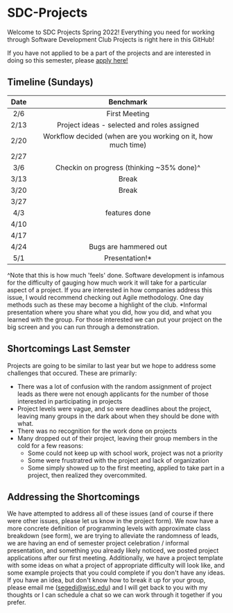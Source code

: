 # SDC-Projects
Welcome to SDC Projects Spring 2022! Everything you need for working through Software Development Club Projects is right here in this GitHub!

If you have not applied to be a part of the projects and are interested in doing so this semester, please [apply here!](https://forms.gle/QR5Pr4stjnDHohG36)

## Timeline (Sundays)
|Date|Benchmark|
|:----------:|:--------:|
|2/6| First Meeting | 
|2/13| Project ideas - selected and roles assigned |
|2/20| Workflow decided (when are you working on it, how much time) |
|2/27||
|3/6| Checkin on progress (thinking ~35% done)^ |
|3/13| Break |
|3/20| Break |
|3/27||
|4/3| features done |
|4/10||
|4/17||
|4/24| Bugs are hammered out |
|5/1| Presentation!* |

^Note that this is how much 'feels' done. Software development is infamous for the difficulty of gauging how much work it will take for a particular aspect of a project.
If you are interested in how companies address this issue, I would recommend checking out Agile methodology. One day methods such as these may become a highlight of the club.
*Informal presentation where you share what you did, how you did, and what you learned with the group. For those interested we can put your project on the big screen and you can run through a demonstration.

## Shortcomings Last Semster
Projects are going to be similar to last year but we hope to address some challenges that occured. These are primarily:
* There was a lot of confusion with the random assignment of project leads as there were not enough applicants for the number of those interested in participating in projects
* Project levels were vague, and so were deadlines about the project, leaving many groups in the dark about when they should be done with what.
* There was no recognition for the work done on projects
* Many dropped out of their project, leaving their group members in the cold for a few reasons:
   * Some could not keep up with school work, project was not a priority
   * Some were frustratred with the project and lack of organization
   * Some simply showed up to the first meeting, applied to take part in a project, then realized they overcommited.

## Addressing the Shortcomings
We have attempted to address all of these issues (and of course if there were other issues, please let us know in the project form). We now have a more concrete definition of programming levels with approximate class breakdown (see form), we are trying to alleviate the randomness of leads, we are having an end of semester project celebration / informal presentation, and something you already likely noticed, we posted project applications after our first meeting. Additionally, we have a project template with some ideas on what a project of appropriate difficulty will look like, and some example projects that you could complete if you don't have any ideas. If you have an idea, but don't know how to break it up for your group, please email me (segedi@wisc.edu) and I will get back to you with my thoughts or I can schedule a chat so we can work through it together if you prefer.
